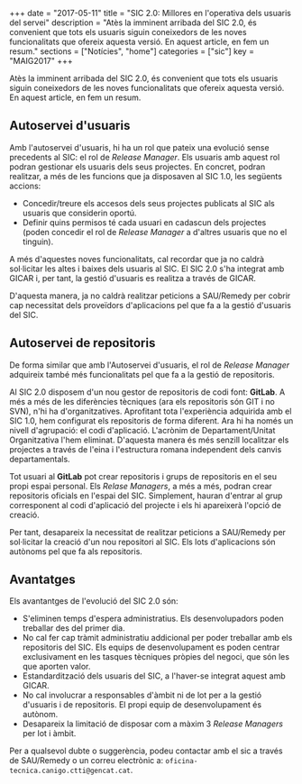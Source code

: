 +++
date        = "2017-05-11"
title       = "SIC 2.0: Millores en l'operativa dels usuaris del servei"
description = "Atès la imminent arribada del SIC 2.0, és convenient que tots els usuaris siguin coneixedors de les noves funcionalitats que ofereix aquesta versió. En aquest article, en fem un resum."
sections    = ["Notícies", "home"]
categories  = ["sic"]
key         = "MAIG2017"
+++

Atès la imminent arribada del SIC 2.0, és convenient que tots els usuaris siguin coneixedors de les noves funcionalitats que ofereix aquesta versió. En aquest article, en fem un resum.

## Autoservei d'usuaris

Amb l'autoservei d'usuaris, hi ha un rol que pateix una evolució sense precedents al SIC: el rol de *Release Manager*. Els usuaris amb aquest rol podran gestionar els usuaris dels seus projectes. En concret, podran realitzar, a més de les funcions que ja disposaven al SIC 1.0, les següents accions:

* Concedir/treure els accesos dels seus projectes publicats al SIC als usuaris que considerin oportú.
* Definir quins permisos té cada usuari en cadascun dels projectes (poden concedir el rol de *Release Manager* a d'altres usuaris que no el tinguin).

A més d'aquestes noves funcionalitats, cal recordar que ja no caldrà sol·licitar les altes i baixes dels usuaris al SIC. El SIC 2.0 s'ha integrat amb GICAR i, per tant, la gestió d'usuaris es realitza a través de GICAR. 

D'aquesta manera, ja no caldrà realitzar peticions a SAU/Remedy per cobrir cap necessitat dels proveïdors d'aplicacions pel que fa a la gestió d'usuaris del SIC.

## Autoservei de repositoris

De forma similar que amb l'Autoservei d'usuaris, el rol de *Release Manager* adquireix també més funcionalitats pel que fa a la gestió de repositoris.

Al SIC 2.0 disposem d'un nou gestor de repositoris de codi font: **GitLab**. A més a més de les diferències tècniques (ara els repositoris són GIT i no SVN), n'hi ha d'organitzatives. Aprofitant tota l'experiència adquirida amb el SIC 1.0, hem configurat els repositoris de forma diferent. Ara hi ha només un nivell d'agrupació: el codi d'aplicació. L'acrònim de Departament/Unitat Organitzativa l'hem eliminat. D'aquesta manera és més senzill localitzar els projectes a través de l'eina i l'estructura romana independent dels canvis departamentals.

Tot usuari al **GitLab** pot crear repositoris i grups de repositoris en el seu propi espai personal. Els *Relase Managers*, a més a més, podran crear repositoris oficials en l'espai del SIC. Simplement, hauran d'entrar al grup corresponent al codi d'aplicació del projecte i els hi apareixerà l'opció de creació.

Per tant, desapareix la necessitat de realitzar peticions a SAU/Remedy per sol·licitar la creació d'un nou repositori al SIC. Els lots d'aplicacions són autònoms pel que fa als repositoris.

## Avantatges

Els avantantges de l'evolució del SIC 2.0 són:

* S'eliminen temps d'espera administratius. Els desenvolupadors poden treballar des del primer dia.
* No cal fer cap tràmit administratiu addicional per poder treballar amb els repositoris del SIC. Els equips de desenvolupament es poden centrar exclusivament en les tasques tècniques pròpies del negoci, que són les que aporten valor.
* Estandardització dels usuaris del SIC, a l'haver-se integrat aquest amb GICAR.
* No cal involucrar a responsables d'àmbit ni de lot per a la gestió d'usuaris i de repositoris. El propi equip de desenvolupament és autònom.
* Desapareix la limitació de disposar com a màxim 3 *Release Managers* per lot i àmbit.

Per a qualsevol dubte o suggerència, podeu contactar amb el sic a través de SAU/Remedy o un correu electrònic a: `oficina-tecnica.canigo.ctti@gencat.cat`.
